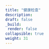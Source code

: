 ```yaml
---
title: "健康检查"
description: 
draft: false
_build:
 render: false
collapsible: true
weight: 31
---
```


